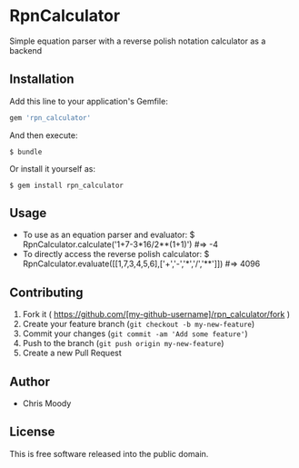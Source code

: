 # RpnCalculator

Simple equation parser with a reverse polish notation calculator as a backend

## Installation

Add this line to your application's Gemfile:

```ruby
gem 'rpn_calculator'
```

And then execute:

    $ bundle

Or install it yourself as:

    $ gem install rpn_calculator

## Usage

  * To use as an equation parser and evaluator:
  $ RpnCalculator.calculate('1+7-3*16/2**(1+1)') #=> -4
  * To directly access the reverse polish calculator:
  $ RpnCalculator.evaluate([[1,7,3,4,5,6],['+','-','*','/','**']]) #=> 4096

## Contributing

1. Fork it ( https://github.com/[my-github-username]/rpn_calculator/fork )
2. Create your feature branch (`git checkout -b my-new-feature`)
3. Commit your changes (`git commit -am 'Add some feature'`)
4. Push to the branch (`git push origin my-new-feature`)
5. Create a new Pull Request


Author
-------

* Chris Moody

License
-------

This is free software released into the public domain.
